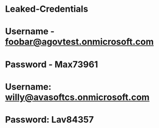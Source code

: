 # Leaked-Credentials
# Username - foobar@agovtest.onmicrosoft.com
# Password - Max73961

# Username: willy@avasoftcs.onmicrosoft.com
# Password: Lav84357
